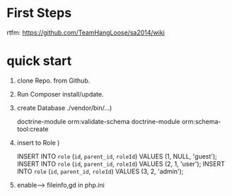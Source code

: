 <h1>First Steps</h1>

rtfm: https://github.com/TeamHangLoose/sa2014/wiki 

<h1>quick start</h1>

1) clone Repo. from Github. 

2) Run Composer install/update.

3) create Database ./vendor/bin/...)

    doctrine-module orm:validate-schema
    doctrine-module orm:schema-tool:create

4) insert to  Role )

    INSERT INTO `role` (`id`, `parent_id`, `roleId`) VALUES (1, NULL, 'guest');
    INSERT INTO `role` (`id`, `parent_id`, `roleId`) VALUES (2, 1, 'user');
    INSERT INTO `role` (`id`, `parent_id`, `roleId`) VALUES (3, 2, 'admin');

5) enable--> fileinfo,gd in php.ini